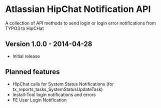 # Atlassian HipChat Notification API
A collection of API methods to send login or login error notifications from TYPO3 to HipCHat

## Version 1.0.0 - 2014-04-28
* Initial release

## Planned features
* HipChat calls for System Status Notifications (for tx_reports_tasks_SystemStatusUpdateTask)
* Install-Tool login notifications and errors
* FE User Login Notification
